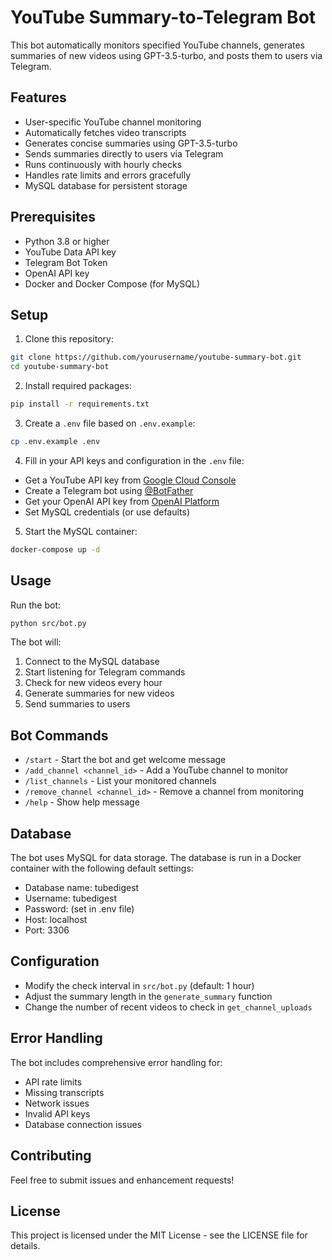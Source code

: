 # YouTube Summary-to-Telegram Bot

This bot automatically monitors specified YouTube channels, generates summaries of new videos using GPT-3.5-turbo, and posts them to users via Telegram.

## Features

- User-specific YouTube channel monitoring
- Automatically fetches video transcripts
- Generates concise summaries using GPT-3.5-turbo
- Sends summaries directly to users via Telegram
- Runs continuously with hourly checks
- Handles rate limits and errors gracefully
- MySQL database for persistent storage

## Prerequisites

- Python 3.8 or higher
- YouTube Data API key
- Telegram Bot Token
- OpenAI API key
- Docker and Docker Compose (for MySQL)

## Setup

1. Clone this repository:
```bash
git clone https://github.com/yourusername/youtube-summary-bot.git
cd youtube-summary-bot
```

2. Install required packages:
```bash
pip install -r requirements.txt
```

3. Create a `.env` file based on `.env.example`:
```bash
cp .env.example .env
```

4. Fill in your API keys and configuration in the `.env` file:
- Get a YouTube API key from [Google Cloud Console](https://console.cloud.google.com/)
- Create a Telegram bot using [@BotFather](https://t.me/botfather)
- Get your OpenAI API key from [OpenAI Platform](https://platform.openai.com/)
- Set MySQL credentials (or use defaults)

5. Start the MySQL container:
```bash
docker-compose up -d
```

## Usage

Run the bot:
```bash
python src/bot.py
```

The bot will:
1. Connect to the MySQL database
2. Start listening for Telegram commands
3. Check for new videos every hour
4. Generate summaries for new videos
5. Send summaries to users

## Bot Commands

- `/start` - Start the bot and get welcome message
- `/add_channel <channel_id>` - Add a YouTube channel to monitor
- `/list_channels` - List your monitored channels
- `/remove_channel <channel_id>` - Remove a channel from monitoring
- `/help` - Show help message

## Database

The bot uses MySQL for data storage. The database is run in a Docker container with the following default settings:
- Database name: tubedigest
- Username: tubedigest
- Password: (set in .env file)
- Host: localhost
- Port: 3306

## Configuration

- Modify the check interval in `src/bot.py` (default: 1 hour)
- Adjust the summary length in the `generate_summary` function
- Change the number of recent videos to check in `get_channel_uploads`

## Error Handling

The bot includes comprehensive error handling for:
- API rate limits
- Missing transcripts
- Network issues
- Invalid API keys
- Database connection issues

## Contributing

Feel free to submit issues and enhancement requests!

## License

This project is licensed under the MIT License - see the LICENSE file for details. 